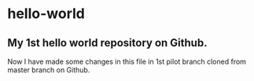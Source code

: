 # hello-world
My 1st hello world repository on Github.
------
Now I have made some changes in this file in 1st pilot branch cloned from master branch on Github.
